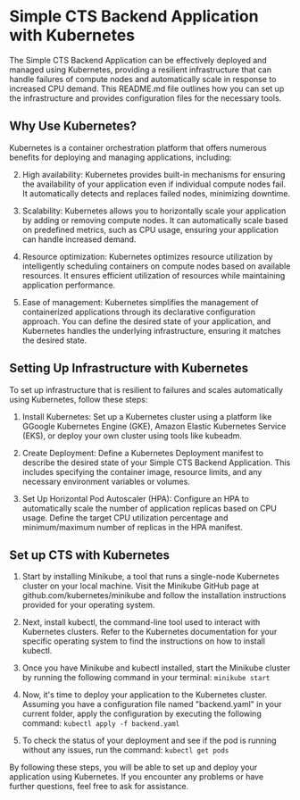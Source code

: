 # Simple CTS Backend Application with Kubernetes

The Simple CTS Backend Application can be effectively deployed and managed using Kubernetes, providing a resilient infrastructure that can handle failures of compute nodes and automatically scale in response to increased CPU demand. This README.md file outlines how you can set up the infrastructure and provides configuration files for the necessary tools.

## Why Use Kubernetes?
Kubernetes is a container orchestration platform that offers numerous benefits for deploying and managing applications, including:

2. High availability: Kubernetes provides built-in mechanisms for ensuring the availability of your application even if individual compute nodes fail. It automatically detects and replaces failed nodes, minimizing downtime.

3. Scalability: Kubernetes allows you to horizontally scale your application by adding or removing compute nodes. It can automatically scale based on predefined metrics, such as CPU usage, ensuring your application can handle increased demand.

4. Resource optimization: Kubernetes optimizes resource utilization by intelligently scheduling containers on compute nodes based on available resources. It ensures efficient utilization of resources while maintaining application performance.

5. Ease of management: Kubernetes simplifies the management of containerized applications through its declarative configuration approach. You can define the desired state of your application, and Kubernetes handles the underlying infrastructure, ensuring it matches the desired state.

## Setting Up Infrastructure with Kubernetes

To set up infrastructure that is resilient to failures and scales automatically using Kubernetes, follow these steps:

1. Install Kubernetes: Set up a Kubernetes cluster using a platform like GGoogle Kubernetes Engine (GKE), Amazon Elastic Kubernetes Service (EKS), or deploy your own cluster using tools like kubeadm.

2. Create Deployment: Define a Kubernetes Deployment manifest to describe the desired state of your Simple CTS Backend Application. This includes specifying the container image, resource limits, and any necessary environment variables or volumes.

3. Set Up Horizontal Pod Autoscaler (HPA): Configure an HPA to automatically scale the number of application replicas based on CPU usage. Define the target CPU utilization percentage and minimum/maximum number of replicas in the HPA manifest.

## Set up CTS with Kubernetes

1. Start by installing Minikube, a tool that runs a single-node Kubernetes cluster on your local machine. Visit the Minikube GitHub page at github.com/kubernetes/minikube and follow the installation instructions provided for your operating system.

2. Next, install kubectl, the command-line tool used to interact with Kubernetes clusters. Refer to the Kubernetes documentation for your specific operating system to find the instructions on how to install kubectl.

3. Once you have Minikube and kubectl installed, start the Minikube cluster by running the following command in your terminal: `minikube start`

4. Now, it's time to deploy your application to the Kubernetes cluster. Assuming you have a configuration file named "backend.yaml" in your current folder, apply the configuration by executing the following command: `kubectl apply -f backend.yaml`

5. To check the status of your deployment and see if the pod is running without any issues, run the command: `kubectl get pods`

By following these steps, you will be able to set up and deploy your application using Kubernetes. If you encounter any problems or have further questions, feel free to ask for assistance.
